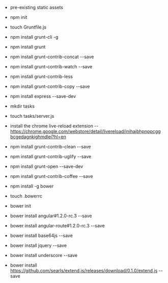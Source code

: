 - pre-existing static assets
- npm init
- touch Gruntfile.js

- npm install grunt-cli -g
- npm install grunt
- npm install grunt-contrib-concat --save

- npm install grunt-contrib-watch  --save
- npm install grunt-contrib-less
- npm install grunt-contrib-copy --save
- npm install express --save-dev
- mkdir tasks
- touch tasks/server.js
- install the chrome live-reload extension
-- https://chrome.google.com/webstore/detail/livereload/jnihajbhpnppcggbcgedagnkighmdlei?hl=en

- npm install grunt-contrib-clean --save
- npm install grunt-contrib-uglify --save
- npm install grunt-open --save-dev
- npm install grunt-contrib-coffee --save
- npm install -g bower
- touch .bowerrc
- bower init
- bower install angular#1.2.0-rc.3 --save
- bower install angular-route#1.2.0-rc.3 --save
- bower install base64js --save
- bower install jquery --save
- bower install underscore --save
- bower install https://github.com/searls/extend.js/releases/download/0.1.0/extend.js --save



